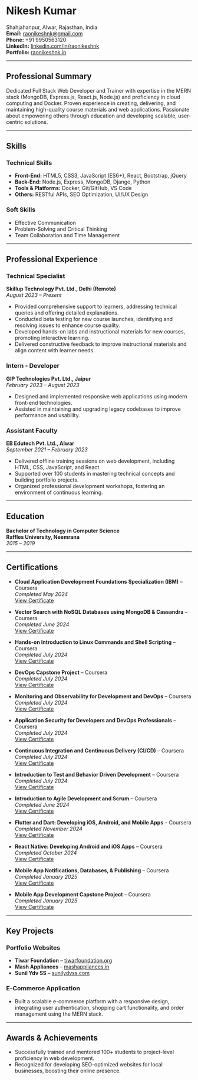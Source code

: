 # **Nikesh Kumar**  
Shahjahanpur, Alwar, Rajasthan, India  
**Email:** [raonikeshnk@gmail.com](mailto:raonikeshnk@gmail.com)  
**Phone:** +91 9950563120  
**LinkedIn:** [linkedin.com/in/raonikeshnk](https://www.linkedin.com/in/raonikeshnk/)  
**Portfolio:** [raonikeshnk.in](https://raonikeshnk.in)  

---

## **Professional Summary**  
Dedicated Full Stack Web Developer and Trainer with expertise in the MERN stack (MongoDB, Express.js, React.js, Node.js) and proficiency in cloud computing and Docker. Proven experience in creating, delivering, and maintaining high-quality course materials and web applications. Passionate about empowering others through education and developing scalable, user-centric solutions.

---

## **Skills**

### **Technical Skills**  
- **Front-End:** HTML5, CSS3, JavaScript (ES6+), React, Bootstrap, jQuery  
- **Back-End:** Node.js, Express, MongoDB, Django, Python  
- **Tools & Platforms:** Docker, Git/GitHub, VS Code  
- **Others:** RESTful APIs, SEO Optimization, UI/UX Design  

### **Soft Skills**  
- Effective Communication  
- Problem-Solving and Critical Thinking  
- Team Collaboration and Time Management  

---

## **Professional Experience**

### **Technical Specialist**  
**Skillup Technology Pvt. Ltd., Delhi (Remote)**  
_August 2023 – Present_  
- Provided comprehensive support to learners, addressing technical queries and offering detailed explanations.  
- Conducted beta testing for new course launches, identifying and resolving issues to enhance course quality.  
- Developed hands-on labs and instructional materials for new courses, promoting interactive learning.  
- Delivered constructive feedback to improve instructional materials and align content with learner needs.  

### **Intern - Developer**  
**GIP Technologies Pvt. Ltd., Jaipur**  
_February 2023 – August 2023_  
- Designed and implemented responsive web applications using modern front-end technologies.  
- Assisted in maintaining and upgrading legacy codebases to improve performance and usability.  

### **Assistant Faculty**  
**EB Edutech Pvt. Ltd., Alwar**  
_September 2021 – February 2023_  
- Delivered offline training sessions on web development, including HTML, CSS, JavaScript, and React.  
- Supported over 100 students in mastering technical concepts and building portfolio projects.  
- Organized professional development workshops, fostering an environment of continuous learning.  

---

## **Education**  

**Bachelor of Technology in Computer Science**  
**Raffles University, Neemrana**  
_2015 – 2019_  

---

## **Certifications**

- **Cloud Application Development Foundations Specialization (IBM)** – Coursera  
  *Completed May 2024*  
  [View Certificate](https://coursera.org/share/5ba5df11ec9e9f23bb926f5802b95e5e)

- **Vector Search with NoSQL Databases using MongoDB & Cassandra** – Coursera  
  *Completed June 2024*  
  [View Certificate](https://coursera.org/share/2ed579b055aa12ec05450dea59c3ec96)

- **Hands-on Introduction to Linux Commands and Shell Scripting** – Coursera  
  *Completed July 2024*  
  [View Certificate](https://coursera.org/share/c3f0fea6c8b5fc78ae2e8049377251ac)

- **DevOps Capstone Project** – Coursera  
  *Completed July 2024*  
  [View Certificate](https://coursera.org/share/d00dfaeb05a54df6737fa3864a9196d4)

- **Monitoring and Observability for Development and DevOps** – Coursera  
  *Completed July 2024*  
  [View Certificate](https://coursera.org/share/370a39e341cf6d8776512170fde22a27)

- **Application Security for Developers and DevOps Professionals** – Coursera  
  *Completed July 2024*  
  [View Certificate](https://coursera.org/share/ca2a715ac2ddc43cfac9f5485f69b841)

- **Continuous Integration and Continuous Delivery (CI/CD)** – Coursera  
  *Completed July 2024*  
  [View Certificate](https://coursera.org/share/d88bd0b17b022fa496b34c532c38fbd2)

- **Introduction to Test and Behavior Driven Development** – Coursera  
  *Completed July 2024*  
  [View Certificate](https://coursera.org/share/2e7f03daa4e4b14a31487e1386f72b9a)

- **Introduction to Agile Development and Scrum** – Coursera  
  *Completed June 2024*  
  [View Certificate](https://coursera.org/share/bd2e1d4a1ec2a252c1b8877399757b75)

- **Flutter and Dart: Developing iOS, Android, and Mobile Apps** – Coursera  
  *Completed November 2024*  
  [View Certificate](https://www.coursera.org/account/accomplishments/certificate/XXXXXX)

- **React Native: Developing Android and iOS Apps** – Coursera  
  *Completed October 2024*  
  [View Certificate](https://www.coursera.org/account/accomplishments/certificate/XXXXXX)

- **Mobile App Notifications, Databases, & Publishing** – Coursera  
  *Completed January 2025*  
  [View Certificate](https://www.coursera.org/account/accomplishments/certificate/XXXXXX)

- **Mobile App Development Capstone Project** – Coursera  
  *Completed January 2025*  
  [View Certificate](https://www.coursera.org/account/accomplishments/certificate/XXXXXX)

---

## **Key Projects**  

### **Portfolio Websites**  
- **Tiwar Foundation** – [tiwarfoundation.org](https://tiwarfoundation.org)  
- **Mash Appliances** – [mashappliances.in](https://mashappliances.in)  
- **Sunil Ydv SS** – [sunilydvss.com](https://sunilydvss.com)  

### **E-Commerce Application**  
- Built a scalable e-commerce platform with a responsive design, integrating user authentication, shopping cart functionality, and order management using the MERN stack.  

---

## **Awards & Achievements**  
- Successfully trained and mentored 100+ students to project-level proficiency in web development.  
- Recognized for developing SEO-optimized websites for local businesses, boosting their online presence.  

